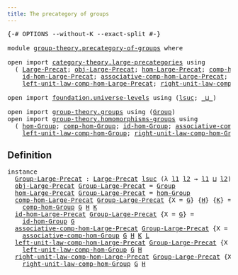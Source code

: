 ```yaml
---
title: The precategory of groups
---
```


<pre class="Agda"><a id="51" class="Symbol">{-#</a> <a id="55" class="Keyword">OPTIONS</a> <a id="63" class="Pragma">--without-K</a> <a id="75" class="Pragma">--exact-split</a> <a id="89" class="Symbol">#-}</a>

<a id="94" class="Keyword">module</a> <a id="101" href="group-theory.precategory-of-groups.html" class="Module">group-theory.precategory-of-groups</a> <a id="136" class="Keyword">where</a>

<a id="143" class="Keyword">open</a> <a id="148" class="Keyword">import</a> <a id="155" href="category-theory.large-precategories.html" class="Module">category-theory.large-precategories</a> <a id="191" class="Keyword">using</a>
  <a id="199" class="Symbol">(</a> <a id="201" href="category-theory.large-precategories.html#668" class="Record">Large-Precat</a><a id="213" class="Symbol">;</a> <a id="215" href="category-theory.large-precategories.html#786" class="Field">obj-Large-Precat</a><a id="231" class="Symbol">;</a> <a id="233" href="category-theory.large-precategories.html#838" class="Field">hom-Large-Precat</a><a id="249" class="Symbol">;</a> <a id="251" href="category-theory.large-precategories.html#952" class="Field">comp-hom-Large-Precat</a><a id="272" class="Symbol">;</a>
    <a id="278" href="category-theory.large-precategories.html#1203" class="Field">id-hom-Large-Precat</a><a id="297" class="Symbol">;</a> <a id="299" href="category-theory.large-precategories.html#1308" class="Field">associative-comp-hom-Large-Precat</a><a id="332" class="Symbol">;</a>
    <a id="338" href="category-theory.large-precategories.html#1746" class="Field">left-unit-law-comp-hom-Large-Precat</a><a id="373" class="Symbol">;</a> <a id="375" href="category-theory.large-precategories.html#1965" class="Field">right-unit-law-comp-hom-Large-Precat</a><a id="411" class="Symbol">)</a>

<a id="414" class="Keyword">open</a> <a id="419" class="Keyword">import</a> <a id="426" href="foundation.universe-levels.html" class="Module">foundation.universe-levels</a> <a id="453" class="Keyword">using</a> <a id="459" class="Symbol">(</a><a id="460" href="Agda.Primitive.html#780" class="Primitive">lsuc</a><a id="464" class="Symbol">;</a> <a id="466" href="Agda.Primitive.html#810" class="Primitive Operator">_⊔_</a><a id="469" class="Symbol">)</a>

<a id="472" class="Keyword">open</a> <a id="477" class="Keyword">import</a> <a id="484" href="group-theory.groups.html" class="Module">group-theory.groups</a> <a id="504" class="Keyword">using</a> <a id="510" class="Symbol">(</a><a id="511" href="group-theory.groups.html#2745" class="Function">Group</a><a id="516" class="Symbol">)</a>
<a id="518" class="Keyword">open</a> <a id="523" class="Keyword">import</a> <a id="530" href="group-theory.homomorphisms-groups.html" class="Module">group-theory.homomorphisms-groups</a> <a id="564" class="Keyword">using</a>
  <a id="572" class="Symbol">(</a> <a id="574" href="group-theory.homomorphisms-groups.html#4246" class="Function">hom-Group</a><a id="583" class="Symbol">;</a> <a id="585" href="group-theory.homomorphisms-groups.html#2261" class="Function">comp-hom-Group</a><a id="599" class="Symbol">;</a> <a id="601" href="group-theory.homomorphisms-groups.html#2092" class="Function">id-hom-Group</a><a id="613" class="Symbol">;</a> <a id="615" href="group-theory.homomorphisms-groups.html#4422" class="Function">associative-comp-hom-Group</a><a id="641" class="Symbol">;</a>
    <a id="647" href="group-theory.homomorphisms-groups.html#4988" class="Function">left-unit-law-comp-hom-Group</a><a id="675" class="Symbol">;</a> <a id="677" href="group-theory.homomorphisms-groups.html#5264" class="Function">right-unit-law-comp-hom-Group</a><a id="706" class="Symbol">)</a>
</pre>
## Definition

<pre class="Agda"><a id="736" class="Keyword">instance</a>
  <a id="Group-Large-Precat"></a><a id="747" href="group-theory.precategory-of-groups.html#747" class="Function">Group-Large-Precat</a> <a id="766" class="Symbol">:</a> <a id="768" href="category-theory.large-precategories.html#668" class="Record">Large-Precat</a> <a id="781" href="Agda.Primitive.html#780" class="Primitive">lsuc</a> <a id="786" class="Symbol">(λ</a> <a id="789" href="group-theory.precategory-of-groups.html#789" class="Bound">l1</a> <a id="792" href="group-theory.precategory-of-groups.html#792" class="Bound">l2</a> <a id="795" class="Symbol">→</a> <a id="797" href="group-theory.precategory-of-groups.html#789" class="Bound">l1</a> <a id="800" href="Agda.Primitive.html#810" class="Primitive Operator">⊔</a> <a id="802" href="group-theory.precategory-of-groups.html#792" class="Bound">l2</a><a id="804" class="Symbol">)</a>
  <a id="808" href="category-theory.large-precategories.html#786" class="Field">obj-Large-Precat</a> <a id="825" href="group-theory.precategory-of-groups.html#747" class="Function">Group-Large-Precat</a> <a id="844" class="Symbol">=</a> <a id="846" href="group-theory.groups.html#2745" class="Function">Group</a>
  <a id="854" href="category-theory.large-precategories.html#838" class="Field">hom-Large-Precat</a> <a id="871" href="group-theory.precategory-of-groups.html#747" class="Function">Group-Large-Precat</a> <a id="890" class="Symbol">=</a> <a id="892" href="group-theory.homomorphisms-groups.html#4246" class="Function">hom-Group</a>
  <a id="904" href="category-theory.large-precategories.html#952" class="Field">comp-hom-Large-Precat</a> <a id="926" href="group-theory.precategory-of-groups.html#747" class="Function">Group-Large-Precat</a> <a id="945" class="Symbol">{</a><a id="946" class="Argument">X</a> <a id="948" class="Symbol">=</a> <a id="950" href="group-theory.precategory-of-groups.html#950" class="Bound">G</a><a id="951" class="Symbol">}</a> <a id="953" class="Symbol">{</a><a id="954" href="group-theory.precategory-of-groups.html#954" class="Bound">H</a><a id="955" class="Symbol">}</a> <a id="957" class="Symbol">{</a><a id="958" href="group-theory.precategory-of-groups.html#958" class="Bound">K</a><a id="959" class="Symbol">}</a> <a id="961" class="Symbol">=</a>
    <a id="967" href="group-theory.homomorphisms-groups.html#2261" class="Function">comp-hom-Group</a> <a id="982" href="group-theory.precategory-of-groups.html#950" class="Bound">G</a> <a id="984" href="group-theory.precategory-of-groups.html#954" class="Bound">H</a> <a id="986" href="group-theory.precategory-of-groups.html#958" class="Bound">K</a>
  <a id="990" href="category-theory.large-precategories.html#1203" class="Field">id-hom-Large-Precat</a> <a id="1010" href="group-theory.precategory-of-groups.html#747" class="Function">Group-Large-Precat</a> <a id="1029" class="Symbol">{</a><a id="1030" class="Argument">X</a> <a id="1032" class="Symbol">=</a> <a id="1034" href="group-theory.precategory-of-groups.html#1034" class="Bound">G</a><a id="1035" class="Symbol">}</a> <a id="1037" class="Symbol">=</a>
    <a id="1043" href="group-theory.homomorphisms-groups.html#2092" class="Function">id-hom-Group</a> <a id="1056" href="group-theory.precategory-of-groups.html#1034" class="Bound">G</a>
  <a id="1060" href="category-theory.large-precategories.html#1308" class="Field">associative-comp-hom-Large-Precat</a> <a id="1094" href="group-theory.precategory-of-groups.html#747" class="Function">Group-Large-Precat</a> <a id="1113" class="Symbol">{</a><a id="1114" class="Argument">X</a> <a id="1116" class="Symbol">=</a> <a id="1118" href="group-theory.precategory-of-groups.html#1118" class="Bound">G</a><a id="1119" class="Symbol">}</a> <a id="1121" class="Symbol">{</a><a id="1122" href="group-theory.precategory-of-groups.html#1122" class="Bound">H</a><a id="1123" class="Symbol">}</a> <a id="1125" class="Symbol">{</a><a id="1126" href="group-theory.precategory-of-groups.html#1126" class="Bound">K</a><a id="1127" class="Symbol">}</a> <a id="1129" class="Symbol">{</a><a id="1130" href="group-theory.precategory-of-groups.html#1130" class="Bound">L</a><a id="1131" class="Symbol">}</a> <a id="1133" class="Symbol">=</a>
    <a id="1139" href="group-theory.homomorphisms-groups.html#4422" class="Function">associative-comp-hom-Group</a> <a id="1166" href="group-theory.precategory-of-groups.html#1118" class="Bound">G</a> <a id="1168" href="group-theory.precategory-of-groups.html#1122" class="Bound">H</a> <a id="1170" href="group-theory.precategory-of-groups.html#1126" class="Bound">K</a> <a id="1172" href="group-theory.precategory-of-groups.html#1130" class="Bound">L</a>
  <a id="1176" href="category-theory.large-precategories.html#1746" class="Field">left-unit-law-comp-hom-Large-Precat</a> <a id="1212" href="group-theory.precategory-of-groups.html#747" class="Function">Group-Large-Precat</a> <a id="1231" class="Symbol">{</a><a id="1232" class="Argument">X</a> <a id="1234" class="Symbol">=</a> <a id="1236" href="group-theory.precategory-of-groups.html#1236" class="Bound">G</a><a id="1237" class="Symbol">}</a> <a id="1239" class="Symbol">{</a><a id="1240" href="group-theory.precategory-of-groups.html#1240" class="Bound">H</a><a id="1241" class="Symbol">}</a> <a id="1243" class="Symbol">=</a>
    <a id="1249" href="group-theory.homomorphisms-groups.html#4988" class="Function">left-unit-law-comp-hom-Group</a> <a id="1278" href="group-theory.precategory-of-groups.html#1236" class="Bound">G</a> <a id="1280" href="group-theory.precategory-of-groups.html#1240" class="Bound">H</a>
  <a id="1284" href="category-theory.large-precategories.html#1965" class="Field">right-unit-law-comp-hom-Large-Precat</a> <a id="1321" href="group-theory.precategory-of-groups.html#747" class="Function">Group-Large-Precat</a> <a id="1340" class="Symbol">{</a><a id="1341" class="Argument">X</a> <a id="1343" class="Symbol">=</a> <a id="1345" href="group-theory.precategory-of-groups.html#1345" class="Bound">G</a><a id="1346" class="Symbol">}</a> <a id="1348" class="Symbol">{</a><a id="1349" href="group-theory.precategory-of-groups.html#1349" class="Bound">H</a><a id="1350" class="Symbol">}</a> <a id="1352" class="Symbol">=</a>
    <a id="1358" href="group-theory.homomorphisms-groups.html#5264" class="Function">right-unit-law-comp-hom-Group</a> <a id="1388" href="group-theory.precategory-of-groups.html#1345" class="Bound">G</a> <a id="1390" href="group-theory.precategory-of-groups.html#1349" class="Bound">H</a>
</pre>